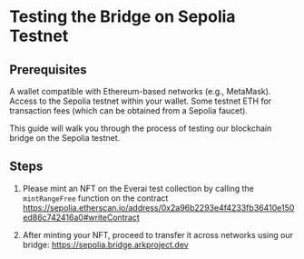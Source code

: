 # Testing the Bridge on Sepolia Testnet

## Prerequisites

A wallet compatible with Ethereum-based networks (e.g., MetaMask).
Access to the Sepolia testnet within your wallet.
Some testnet ETH for transaction fees (which can be obtained from a Sepolia faucet).

This guide will walk you through the process of testing our blockchain bridge on the Sepolia testnet.

## Steps

1. Please mint an NFT on the Everai test collection by calling the `mintRangeFree` function on the contract https://sepolia.etherscan.io/address/0x2a96b2293e4f4233fb36410e150ed86c742416a0#writeContract

2. After minting your NFT, proceed to transfer it across networks using our bridge: https://sepolia.bridge.arkproject.dev
